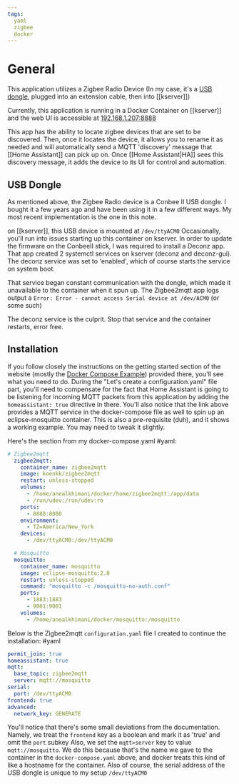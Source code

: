 ```yaml
---
tags:
  yaml
  zigbee
  docker
---
```


# General
This application utilizes a Zigbee Radio Device (In my case, it's a [USB dongle](https://phoscon.de/en/conbee2), plugged into an extension cable, then into [[kserver]])

Currently, this application is running in a Docker Container on [[kserver]]
and the web UI is accessible at [192.168.1.207:8888](http://192.168.1.207:8888)

This app has the ability to locate zigbee devices that are set to be discovered.  Then, once it locates the device, it allows you to rename it as needed and will automatically send a MQTT 'discovery' message that [[Home Assistant]] can pick up on.  Once [[Home Assistant|HA]] sees this discovery message, it adds the device to its UI for control and automation.


## USB Dongle
As mentioned above, the Zigbee Radio device is a Conbee II USB dongle.  I bought it a few years ago and have been using it in a few different ways.  My most recent implementation is the one in this note.

on [[kserver]], this USB device is mounted at `/dev/ttyACM0`
Occasionally, you'll run into issues starting up this container on kserver.
In order to update the firmware on the ConbeeII stick, I was required to install a Deconz app.  That app created 2 systemctl services on kserver (deconz and deconz-gui).  The deconz service was set to 'enabled', which of course starts the service on system boot.  

That service began constant communication with the dongle, which made it unavailable to the container when it spun up.  The Zigbee2mqtt app logs output a `Error: Error - cannot access Serial device at /dev/ACM0`
(or some such)

The deconz service is the culprit.  Stop that service and the container restarts, error free.

## Installation
If you follow closely the instructions on the getting started section of the website (mostly the [Docker Compose Example](https://www.zigbee2mqtt.io/guide/getting-started/#installation)) provided there, you'll see what you need to do.  During the "Let's create a configuration.yaml" file part, you'll need to compensate for the fact that Home Assistant is going to be listening for incoming MQTT packets from this application by adding the `homeassistant: true` directive in there.
You'll also notice that the link above provides a MQTT service in the docker-compose file as well to spin up an eclipse-mosquitto container.  This is also a pre-requisite (duh), and it shows a working example.  You may need to tweak it slightly.

Here's the section from my docker-compose.yaml #yaml:
```yaml
# Zigbee2mqtt
  zigbee2mqtt:
    container_name: zigbee2mqtt
    image: koenkk/zigbee2mqtt
    restart: unless-stopped
    volumes:
      - /home/anealkhimani/docker/home/zigbee2mqtt:/app/data
      - /run/udev:/run/udev:ro
    ports:
      - 8888:8080
    environment:
      - TZ=America/New_York
    devices:
      - /dev/ttyACM0:/dev/ttyACM0

  # Mosquitto
  mosquitto:
    container_name: mosquitto
    image: eclipse-mosquitto:2.0
    restart: unless-stopped
    command: "mosquitto -c /mosquitto-no-auth.conf"
    ports:
      - 1883:1883
      - 9001:9001
    volumes:
      - /home/anealkhimani/docker/mosquitto:/mosquitto
```

Below is the Zigbee2mqtt `configuration.yaml` file I created to continue the installation: #yaml 
```yaml
permit_join: true
homeassistant: true
mqtt:
  base_topic: zigbee2mqtt
  server: mqtt://mosquitto
serial:
  port: /dev/ttyACM0
frontend: true
advanced:
  network_key: GENERATE
```

You'll notice that there's some small deviations from the documentation.  Namely, we treat the `frontend` key as a boolean and mark it as 'true' and omit the `port` subkey
Also, we set the `mqtt>server` key to value `mqtt://mosquitto`.  We do this because that's the name we gave to the container in the `docker-compose.yaml` above, and docker treats this kind of like a hostname for the container.  Also of course, the serial address of the USB dongle is unique to my setup `/dev/ttyACM0`
